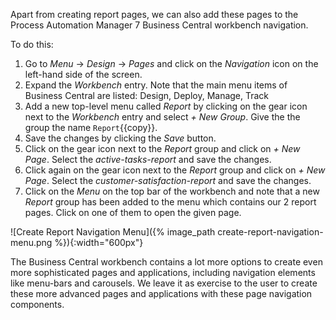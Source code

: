 Apart from creating report pages, we can also add these pages to the Process Automation Manager 7 Business Central workbench navigation.

To do this:

1. Go to *Menu* -> *Design* -> *Pages* and click on the *Navigation* icon on the left-hand side of the screen.
2. Expand the *Workbench* entry. Note that the main menu items of Business Central are listed: Design, Deploy, Manage, Track
3. Add a new top-level menu called *Report* by clicking on the gear icon next to the *Workbench* entry and select *+ New Group*. Give the the group the name `Report`{{copy}}.
4. Save the changes by clicking the *Save* button.
5. Click on the gear icon next to the *Report* group and click on *+ New Page*. Select the *active-tasks-report* and save the changes.
6. Click again on the gear icon next to the *Report* group and click on *+ New Page*. Select the *customer-satisfaction-report* and save the changes.
6. Click on the *Menu* on the top bar of the workbench and note that a new *Report* group has been added to the menu which contains our 2 report pages. Click on one of them to open the given page.

![Create Report Navigation Menu]({% image_path create-report-navigation-menu.png %}){:width="600px"}

The Business Central workbench contains a lot more options to create even more sophisticated pages and applications, including navigation elements like menu-bars and carousels. We leave it as exercise to the user to create these more advanced pages and applications with these page navigation components.
